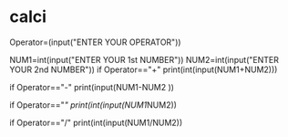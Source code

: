 # calci
Operator=(input("ENTER YOUR OPERATOR"))

NUM1=int(input("ENTER YOUR 1st NUMBER"))
NUM2=int(input("ENTER YOUR 2nd NUMBER"))
if Operator=="+"
  print(int(input(NUM1+NUM2)))

if Operator=="-"
 print(input(NUM1-NUM2 ))

if Operator=="*"
    print(int(input(NUM1*NUM2))

if Operator=="/"
    print(int(input(NUM1/NUM2))
